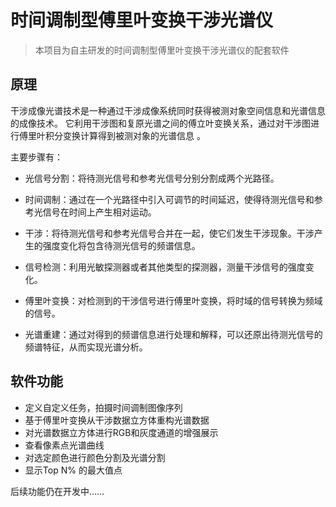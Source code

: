 # 时间调制型傅里叶变换干涉光谱仪

> 本项目为自主研发的时间调制型傅里叶变换干涉光谱仪的配套软件

## 原理

干涉成像光谱技术是一种通过干涉成像系统同时获得被测对象空间信息和光谱信息的成像技术。 它利用干涉图和复原光谱之间的傅立叶变换关系，通过对干涉图进行傅里叶积分变换计算得到被测对象的光谱信息 。

主要步骤有：

- 光信号分割：将待测光信号和参考光信号分别分割成两个光路径。

- 时间调制：通过在一个光路径中引入可调节的时间延迟，使得待测光信号和参考光信号在时间上产生相对运动。

- 干涉：将待测光信号和参考光信号合并在一起，使它们发生干涉现象。干涉产生的强度变化将包含待测光信号的频谱信息。

- 信号检测：利用光敏探测器或者其他类型的探测器，测量干涉信号的强度变化。

- 傅里叶变换：对检测到的干涉信号进行傅里叶变换，将时域的信号转换为频域的信号。

- 光谱重建：通过对得到的频谱信息进行处理和解释，可以还原出待测光信号的频谱特征，从而实现光谱分析。

## 软件功能

 - 定义自定义任务，拍摄时间调制图像序列
 - 基于傅里叶变换从干涉数据立方体重构光谱数据
 - 对光谱数据立方体进行RGB和灰度通道的增强展示
 - 查看像素点光谱曲线
 - 对选定颜色进行颜色分割及光谱分割
 - 显示Top N% 的最大值点

后续功能仍在开发中……


